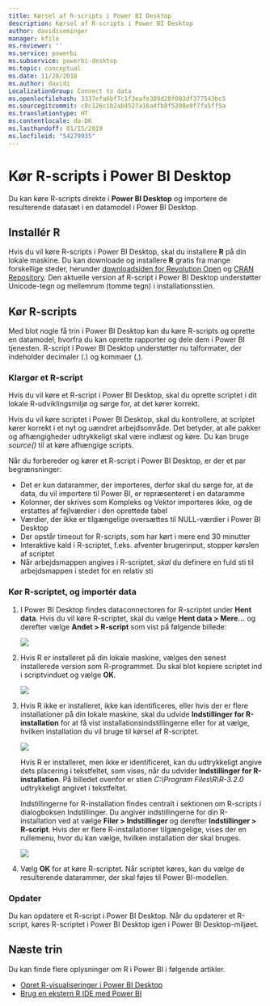 ```yaml
---
title: Kørsel af R-scripts i Power BI Desktop
description: Kørsel af R-scripts i Power BI Desktop
author: davidiseminger
manager: kfile
ms.reviewer: ''
ms.service: powerbi
ms.subservice: powerbi-desktop
ms.topic: conceptual
ms.date: 11/28/2018
ms.author: davidi
LocalizationGroup: Connect to data
ms.openlocfilehash: 3337efa6bf7c1f3eafe389d28f083df377543bc5
ms.sourcegitcommit: c8c126c1b2ab4527a16a4fb8f5208e0f7fa5ff5a
ms.translationtype: HT
ms.contentlocale: da-DK
ms.lasthandoff: 01/15/2019
ms.locfileid: "54279935"
---
```

# <a name="run-r-scripts-in-power-bi-desktop"></a>Kør R-scripts i Power BI Desktop
Du kan køre R-scripts direkte i **Power BI Desktop** og importere de resulterende datasæt i en datamodel i Power BI Desktop.

## <a name="install-r"></a>Installér R
Hvis du vil køre R-scripts i Power BI Desktop, skal du installere **R** på din lokale maskine. Du kan downloade og installere **R** gratis fra mange forskellige steder, herunder [downloadsiden for Revolution Open](https://mran.revolutionanalytics.com/download/) og [CRAN Repository](https://cran.r-project.org/bin/windows/base/). Den aktuelle version af R-script i Power BI Desktop understøtter Unicode-tegn og mellemrum (tomme tegn) i installationsstien.

## <a name="run-r-scripts"></a>Kør R-scripts
Med blot nogle få trin i Power BI Desktop kan du køre R-scripts og oprette en datamodel, hvorfra du kan oprette rapporter og dele dem i Power BI tjenesten. R-script i Power BI Desktop understøtter nu talformater, der indeholder decimaler (.) og kommaer (,).

### <a name="prepare-an-r-script"></a>Klargør et R-script
Hvis du vil køre et R-script i Power BI Desktop, skal du oprette scriptet i dit lokale R-udviklingsmiljø og sørge for, at det kører korrekt.

Hvis du vil køre scriptet i Power BI Desktop, skal du kontrollere, at scriptet kører korrekt i et nyt og uændret arbejdsområde. Det betyder, at alle pakker og afhængigheder udtrykkeligt skal være indlæst og køre. Du kan bruge *source()* til at køre afhængige scripts.

Når du forbereder og kører et R-script i Power BI Desktop, er der et par begrænsninger:

* Det er kun datarammer, der importeres, derfor skal du sørge for, at de data, du vil importere til Power BI, er repræsenteret i en dataramme
* Kolonner, der skrives som Kompleks og Vektor importeres ikke, og de erstattes af fejlværdier i den oprettede tabel
* Værdier, der ikke er tilgængelige oversættes til NULL-værdier i Power BI Desktop
* Der opstår timeout for R-scripts, som har kørt i mere end 30 minutter
* Interaktive kald i R-scriptet, f.eks. afventer brugerinput, stopper kørslen af scriptet
* Når arbejdsmappen angives i R-scriptet, *skal* du definere en fuld sti til arbejdsmappen i stedet for en relativ sti

### <a name="run-your-r-script-and-import-data"></a>Kør R-scriptet, og importér data
1. I Power BI Desktop findes dataconnectoren for R-scriptet under **Hent data**. Hvis du vil køre R-scriptet, skal du vælge **Hent data &gt; Mere...**  og derefter vælge **Andet &gt; R-script** som vist på følgende billede:
   
   ![](media/desktop-r-scripts/r-scripts-1.png)
2. Hvis R er installeret på din lokale maskine, vælges den senest installerede version som R-programmet. Du skal blot kopiere scriptet ind i scriptvinduet og vælge **OK**.
   
   ![](media/desktop-r-scripts/r-scripts-2.png)
3. Hvis R ikke er installeret, ikke kan identificeres, eller hvis der er flere installationer på din lokale maskine, skal du udvide **Indstillinger for R-installation** for at få vist installationsindstillingerne eller for at vælge, hvilken installation du vil bruge til kørsel af R-scriptet.
   
   ![](media/desktop-r-scripts/r-scripts-3.png)
   
   Hvis R er installeret, men ikke er identificeret, kan du udtrykkeligt angive dets placering i tekstfeltet, som vises, når du udvider **Indstillinger for R-installation**. På billedet ovenfor er stien *C:\Program Files\R\R-3.2.0* udtrykkeligt angivet i tekstfeltet.
   
   Indstillingerne for R-installation findes centralt i sektionen om R-scripts i dialogboksen Indstillinger. Du angiver indstillingerne for din R-installation ved at vælge **Filer > Indstillinger**  og derefter **Indstillinger > R-script**. Hvis der er flere R-installationer tilgængelige, vises der en rullemenu, hvor du kan vælge, hvilken installation der skal bruges.
   
   ![](media/desktop-r-scripts/r-scripts-4.png)
4. Vælg **OK** for at køre R-scriptet. Når scriptet køres, kan du vælge de resulterende datarammer, der skal føjes til Power BI-modellen.

### <a name="refresh"></a>Opdater
Du kan opdatere et R-script i Power BI Desktop. Når du opdaterer et R-script, køres R-scriptet i Power BI Desktop igen i Power BI Desktop-miljøet.

## <a name="next-steps"></a>Næste trin
Du kan finde flere oplysninger om R i Power BI i følgende artikler.

* [Opret R-visualiseringer i Power BI Desktop](desktop-r-visuals.md)
* [Brug en ekstern R IDE med Power BI](desktop-r-ide.md)

